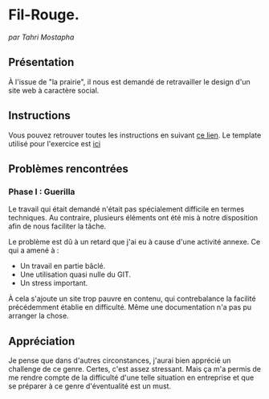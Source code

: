 # Fil-Rouge.
*par Tahri Mostapha*

## Présentation
À l'issue de "la prairie", il nous est demandé de retravailler le design
d'un site web à caractère social.

## Instructions
Vous pouvez retrouver toutes les instructions en suivant [ce lien](https://github.com/becodeorg/lovelace-2/tree/master/Projects/fil-rouge).
Le template utilisé pour l'exercice est [ici](https://www.os-templates.com/free-website-templates/nalpure)

## Problèmes rencontrées

### Phase I : Guerilla
Le travail qui était demandé n'était pas spécialement difficile en termes techniques. Au contraire, plusieurs éléments
ont été mis à notre disposition afin de nous faciliter la tâche.

Le problème est dû à un retard que j'ai eu à cause d'une activité annexe. Ce qui a amené à :
* Un travail en partie bâclé.
* Une utilisation quasi nulle du GIT.
* Un stress important.

À cela s'ajoute un site trop pauvre en contenu, qui contrebalance la facilité précédemment établie en difficulté.
Même une documentation n'a pas pu arranger la chose.

## Appréciation
Je pense que dans d'autres circonstances, j'aurai bien apprécié un challenge de ce genre.
Certes, c'est assez stressant. Mais ça m'a permis de me rendre compte de la difficulté
d'une telle situation en entreprise et que se préparer à ce genre d'éventualité est un must.
